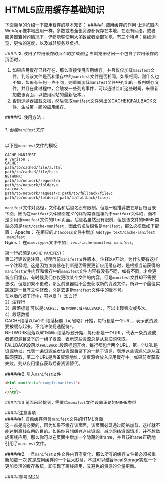 HTML5应用缓存基础知识
===

下面简单的介绍一下应用缓存的基本知识：
#####1. 应用缓存的作用
让浏览器内WebApp像本地应用一样，多数或者全部资源都保存在本地，在没有网络，或者服务器宕掉的情况下，仍然能够使用大多数或者全部功能。有三个特点：离线浏览，更快的速度，以及减轻服务器负担。  

#####2. 使用了应用缓存的页面的加载流程
当浏览器访问一个包含了应用缓存的页面时，
1. 如果应用缓存已经存在，那么直接使用应用缓存，并且仅仅加载`manifest`文件，判断该文件是否和缓存中的`manifest`文件是否相同，如果相同，则什么也不做，如果有任何一点不同，则重新加载`manifest`文件中列出的一系列缓存文件，并且在此过程中，会触发一些列的事件，可以通过监听这些时间，来重新加载该页面，以使用网站的最新版本。，
2. 否则浏览器加载文档，然后获取`manifest`文件列出的CACHE和FALLBACK文件，生成第一版的应用缓存。  

#####3. 使用方法：
###### 1. 创建`manifest`文件
以下是`manifest`文件的模板
```
CACHE MANIFEST
# verison 1
CACHE:
path/to/cached/file/a.html
path/to/cached/file/b.js
NETWORK:
path/to/network/request/a
path/to/network/folder/b
FALLBACK:
path/to/network/request/c path/to/fallback/file/c
path/to/network/folder/d path/to/fallback/file/d
```
`manifest`文件对路径，文件名和后缀名没有限制。但是一般推荐放在项目根目录下面，因为在`manifest`文件里面定义的相对路径是相对于`manifest`文件的，而不是引用该`manifest`文件的html页面。后缀名虽然没有限制，但是该文件的MIME类型必须是`text/cache-manifest`，因此假如后缀名是`manifest`，那么必须做如下配置：
Apache： 在相应的`.htaccess`文件中增加 `AddType text/cache-manifest .manifest`  
Nginx： 在`mime.types`文件中加上`text/cache-manifest manifest`;

第一行必须是`CACHE MANIFEST`；  
第二行建议是注释，标明当前`manifest`文件版本。注释以`#`开始。为什么要有这样一个注释呢，这是因为浏览器在判断是否需要更新应用缓存时，是根据当前获得的`manifest`文件内容和缓存中的`manifest`文件内容有没有不同，如有不同，才会更新应用缓存。有时候我们仅仅更改某个文件的内容，但是`manifest`文件却不需要更改，但是如果不更改，那么浏览器就不会去获取新的资源文件。所以一个最佳实践就是一旦有文件修改，总是去更新`manifest`文件中的版本号。  
在以后的若干行中，可以是
1）空白行  
2）注释行  
3）段落标题 可以是`CACHE:`，`NETWORK:`或`FALLBACK:`，可以出现零次或多次。  
4）段落数据  
CACHE段落以`CACHE:`段落标题（可省略）开始，每行都是一个URL，表示该资源要被缓存起来。不允许使用通配符`*`。  
NETWORK段落以`NETWORK:`段落标题开始，每行都是一个URL，代表一条资源或者该资源目录下的一组子资源，表示这些资源总是从互联网获取。  
FALLBACK段落以`FALLBACK:`段落标题开始，每行都包含两个URL，第一个URL是资源地址，代表一条资源或者该资源目录下的一组子资源，表示这些资源总是从互联网获取，第二个URL是后备资源地址，该资源会放入应用缓存中。如果前者获取失败，则从应用缓存获取后备资源替代。  

######2. 引入`manifest`文件
```html
<html manifest="example.manifest"> 
  ...
</html>
```
  
######3 前面已经提到，需要给`manifest`文件设置正确的MIME类型  

#####注意事项  
######1. 自动缓存包含`manifest`文件的HTML页面  
这一点是有必要的，因为如果不缓存该页面，该页面必须通过网络加载，这样就不能达到离线应用的目的。如果你只想缓存这些资源，减少网络资源请求，并不想做成离线应用，那么你可以在页面中增加一个隐藏的iframe，并且该iframe正确地引用了`manifest`文件。  
  
######2. 一旦`manifest`文件文件内容有变化，那么所有的缓存文件都必须被重新加载一次
这是应用缓存的一个巨大缺陷，不过可以结合localStorage实现一个更加灵活的缓存系统，即实现了离线应用，又避免的资源的全量更新。

#####参考
[MDN](https://developer.mozilla.org/zh-CN/docs/HTML/Using_the_application_cache)


